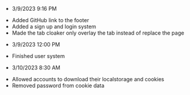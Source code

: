 -   3/9/2023 9:16 PM

*   Added GitHub link to the footer
*   Added a sign up and login system
*   Made the tab cloaker only overlay the tab instead of replace the page

-   3/9/2023 12:00 PM

*   Finished user system

-   3/10/2023 8:30 AM

*   Allowed accounts to download their localstorage and cookies
*   Removed password from cookie data
